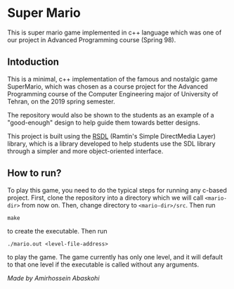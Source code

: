 # Super Mario
This is super mario game implemented in c++ language which was one of our project in Advanced Programming course (Spring 98).

## Intoduction
This is a minimal, c++ implementation of the famous and nostalgic game SuperMario, which was chosen as a course project for the Advanced Programming course of the Computer Engineering major of University of Tehran, on the 2019 spring semester.

The repository would also be shown to the students as an example of a "good-enough" design to help guide them towards better designs.

This project is built using the <a href="https://github.com/UTAP/RSDL">RSDL</a> (Ramtin's Simple DirectMedia Layer) library, which is a library developed to help students use the SDL library through a simpler and more object-oriented interface.


## How to run?
To play this game, you need to do the typical steps for running any c-based project. First, clone the repository into a directory which we will call ‍‍‍`<mario-dir>` from now on. Then, change directory to `<mario-dir>/src`. Then run
```
make
```

to create the executable. Then run
```
./mario.out <level-file-address>
```
to play the game. The game currently has only one level, and it will default to that one level if the executable is called without any arguments.

*Made by Amirhossein Abaskohi*
